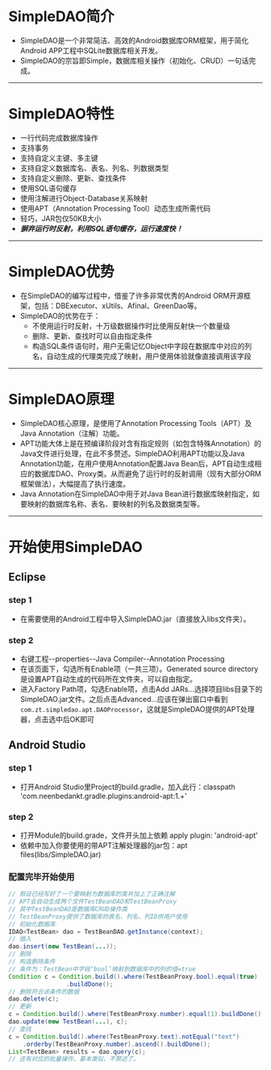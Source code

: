 # SimpleDAO简介 #
- SimpleDAO是一个非常简洁、高效的Android数据库ORM框架，用于简化Android APP工程中SQLite数据库相关开发。
- SimpleDAO的宗旨即Simple，数据库相关操作（初始化、CRUD）一句话完成。

---

# SimpleDAO特性 #
- 一行代码完成数据库操作
- 支持事务
- 支持自定义主键、多主键
- 支持自定义数据库名、表名、列名、列数据类型
- 支持自定义删除、更新、查找条件
- 使用SQL语句缓存
- 使用注解进行Object-Database关系映射
- 使用APT（Annotation Processing Tool）动态生成所需代码
- 轻巧，JAR包仅50KB大小
- ***摒弃运行时反射，利用SQL语句缓存，运行速度快！***

---

# SimpleDAO优势 #
- 在SimpleDAO的编写过程中，借鉴了许多非常优秀的Android ORM开源框架，包括：DBExecutor、xUtils、Afinal、GreenDao等。
- SimpleDAO的优势在于：
  - 不使用运行时反射，十万级数据操作时比使用反射快一个数量级
  - 删除、更新、查找时可以自由指定条件
  - 构造SQL条件语句时，用户无需记忆Object中字段在数据库中对应的列名，自动生成的代理类完成了映射，用户使用体验就像直接调用该字段

---

# SimpleDAO原理 #
- SimpleDAO核心原理，是使用了Annotation Processing Tools（APT）及Java Annotation（注解）功能。
- APT功能大体上是在预编译阶段对含有指定规则（如包含特殊Annotation）的Java文件进行处理，在此不多赘述。SimpleDAO利用APT功能以及Java Annotation功能，在用户使用Annotation配置Java Bean后，APT自动生成相应的数据库DAO、Proxy类。从而避免了运行时的反射调用（现有大部分ORM框架做法），大幅提高了执行速度。
- Java Annotation在SimpleDAO中用于对Java Bean进行数据库映射指定，如要映射的数据库名称、表名、要映射的列名及数据类型等。

---

# 开始使用SimpleDAO #
## Eclipse ##
### step 1 ###
- 在需要使用的Android工程中导入SimpleDAO.jar（直接放入libs文件夹）。

### step 2 ###
- 右键工程--properties--Java Compiler--Annotation Processing
- 在该页面下，勾选所有Enable项（一共三项）。Generated source directory是设置APT自动生成的代码所在文件夹，可以自由指定。
- 进入Factory Path项，勾选Enable项，点击Add JARs...选择项目libs目录下的SimpleDAO.jar文件。之后点击Advanced...应该在弹出窗口中看到`com.zt.simpledao.apt.DAOProcessor`，这就是SimpleDAO提供的APT处理器，点击选中后OK即可

## Android Studio ##
### step 1 ###
- 打开Android Studio里Project的build.gradle，加入此行：classpath 'com.neenbedankt.gradle.plugins:android-apt:1.+'

### step 2 ###
- 打开Module的build.grade，文件开头加上依赖 apply plugin: 'android-apt'
- 依赖中加入你要使用的带APT注解处理器的jar包：apt files(libs/SimpleDAO.jar)

### 配置完毕开始使用 ###
```java
// 假设已经写好了一个要映射为数据库的类并加上了正确注解
// APT会自动生成两个文件TestBeanDAO和TestBeanProxy
// 其中TestBeanDAO是数据库CRUD操作类
// TestBeanProxy提供了数据库的表名、列名、列ID供用户使用
// 初始化数据库
IDAO<TestBean> dao = TestBeanDAO.getInstance(context);
// 插入
dao.insert(new TestBean(...));
// 删除
// 构造删除条件
// 条件为：TestBean中字段‘bool’映射到数据库中的列的值=true
Condition c = Condition.build().where(TestBeanProxy.bool).equal(true)
				.buildDone();
// 删除符合该条件的数据
dao.delete(c);
// 更新
c = Condition.build().where(TestBeanProxy.number).equal(1).buildDone();
dao.update(new TestBean(...), c);
// 查找
c = Condition.build().where(TestBeanProxy.text).notEqual("text")
    .orderby(TestBeanProxy.number).ascend().buildDone();
List<TestBean> results = dao.query(c);
// 还有对应的批量操作，基本类似，不赘述了。
```
